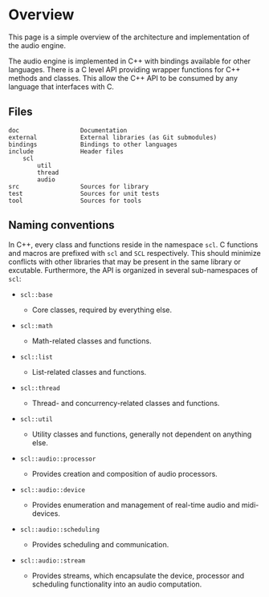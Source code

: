 Overview
==========

This page is a simple overview of the architecture and implementation of the audio engine.

The audio engine is implemented in C++ with bindings available for other languages. There is a C level API providing wrapper functions for C++ methods and classes. This allow the C++ API to be consumed by any language that interfaces with C.

Files
----------

    doc                 Documentation
    external            External libraries (as Git submodules)
    bindings            Bindings to other languages
    include             Header files         
        scl
            util
            thread
            audio
    src                 Sources for library
    test                Sources for unit tests 
    tool                Sources for tools

Naming conventions
----------

In C++, every class and functions reside in the namespace `scl`. C functions and macros are prefixed with `scl` and `SCL` respectively. This should minimize conflicts with other libraries that may be present in the same library or excutable. Furthermore, the API is organized in several sub-namespaces of `scl`:

* `scl::base`       
  * Core classes, required by everything else.
* `scl::math`       
  * Math-related classes and functions.
* `scl::list`       
  * List-related classes and functions.
* `scl::thread`     
  * Thread- and concurrency-related classes and functions.
* `scl::util`       
  * Utility classes and functions, generally not dependent on anything else.


* `scl::audio::processor`
  * Provides creation and composition of audio processors. 
* `scl::audio::device`
  * Provides enumeration and management of real-time audio and midi-devices. 
* `scl::audio::scheduling`
  * Provides scheduling and communication.
* `scl::audio::stream`
  * Provides streams, which encapsulate the device, processor and scheduling functionality into an audio computation.
